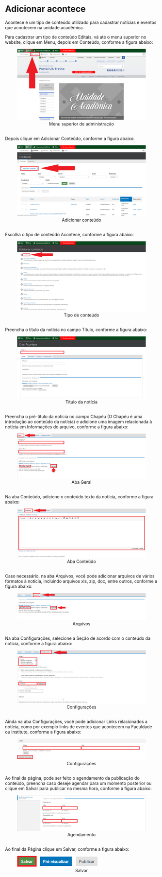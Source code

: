 # Adicionar acontece

Acontece é um tipo de conteúdo utilizado para cadastrar notícias e eventos que acontecem na unidade acadêmica.

Para cadastrar um tipo de conteúdo Editais, vá até o menu superior no website, clique em Menu, depois em Conteúdo, conforme a figura abaixo:

<figure class="image">
  <img src="../imgs/5 - Adicionar Acontece/5 - Adicionar Acontece 1.1.png">
  <center><figcaption>Menu superior de administração</figcaption></center>
  </br>
</figure>

Depois clique em Adicionar Conteúdo, conforme a figura abaixo:

<figure class="image">
  <img src="../imgs/5 - Adicionar Acontece/5 - Adicionar Acontece 1.2.png">
  <center><figcaption>Adicionar conteúdo</figcaption></center>
  </br>
</figure>

Escolha o tipo de conteúdo Acontece, conforme a figura abaixo:

<figure class="image">
  <img src="../imgs/5 - Adicionar Acontece/5 - Adicionar Acontece 2.png">
  <center><figcaption>Tipo de conteúdo</figcaption></center>
  </br>
</figure>

Preencha o título da notícia no campo Título, conforme a figura abaixo:

<figure class="image">
  <img src="../imgs/5 - Adicionar Acontece/5 - Adicionar Acontece 3.png">
  <center><figcaption>Título da notícia</figcaption></center>
  </br>
</figure>

Preencha o pré-título da notícia no campo Chapéu (O Chapéu é uma introdução ao conteúdo da notícia) e adicione uma imagem relacionada à notícia em Informações do arquivo, conforme a figura abaixo:

<figure class="image">
  <img src="../imgs/5 - Adicionar Acontece/5 - Adicionar Acontece 4.png">
  <center><figcaption>Aba Geral</figcaption></center>
  </br>
</figure>

Na aba Conteúdo, adicione o conteúdo texto da notícia, conforme a figura abaixo:

<figure class="image">
  <img src="../imgs/5 - Adicionar Acontece/5 - Adicionar Acontece 5.png">
  <center><figcaption>Aba Conteúdo</figcaption></center>
  </br>
</figure>

Caso necessário, na aba Arquivos, você pode adicionar arquivos de vários formatos à notícia, incluindo arquivos xls, zip, doc, entre outros, conforme a figura abaixo:

<figure class="image">
  <img src="../imgs/5 - Adicionar Acontece/5 - Adicionar Acontece 6.png">
  <center><figcaption>Arquivos</figcaption></center>
  </br>
</figure>

Na aba Configurações, selecione a Seção de acordo com o conteúdo da notícia, conforme a figura abaixo:

<figure class="image">
  <img src="../imgs/5 - Adicionar Acontece/5 - Adicionar Acontece 7.png">
  <center><figcaption>Configurações</figcaption></center>
  </br>
</figure>

Ainda na aba Configurações, você pode adicionar Links relacionados a notícia, como por exemplo links de eventos que acontecem na Faculdade ou Instituto, conforme a figura abaixo:

<figure class="image">
  <img src="../imgs/5 - Adicionar Acontece/5 - Adicionar Acontece 8.png">
  <center><figcaption>Configurações</figcaption></center>
  </br>
</figure>

Ao final da página, pode ser feito o agendamento da publicação do conteúdo, preencha caso deseje agendar para um momento posterior ou clique em Salvar para publicar na mesma hora, conforme a figura abaixo:

<figure class="image">
  <img src="../imgs/5 - Adicionar Acontece/5 - Adicionar Acontece 9.1.png">
  <center><figcaption>Agendamento</figcaption></center>
  </br>
</figure>

Ao final da Página clique em Salvar, conforme a figura abaixo:

<figure class="image">
  <img src="../imgs/5 - Adicionar Acontece/5 - Adicionar Acontece 9.2.png">
  <center><figcaption>Salvar</figcaption></center>
  </br>
</figure>
